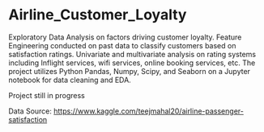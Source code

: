 # Airline_Customer_Loyalty

Exploratory Data Analysis on factors driving customer loyalty. Feature Engineering conducted on past data to classify customers based on satisfaction ratings.
Univariate and multivariate analysis on rating systems including Inflight services, wifi services, online booking services, etc. The project utilizes Python 
Pandas, Numpy, Scipy, and Seaborn on a Jupyter notebook for data cleaning and EDA.

Project still in progress

Data Source: https://www.kaggle.com/teejmahal20/airline-passenger-satisfaction
